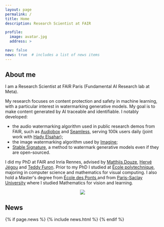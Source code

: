 ```yaml
---
layout: page
permalink: /
title: Home
description: Research Scientist at FAIR

profile:
  image: avatar.jpg
  address: >

nav: false
news: true  # includes a list of news items
---
```


## About me

<div class="row">
  <div class="col-md-8" markdown="1">
  I am a Research Scientist at FAIR Paris (Fundamental AI Research lab at Meta).
  
  My research focuses on content protection and safety in machine learning, with a particular interest in watermarking generative models. My goal is to make content generated by AI traceable and identifiable.
  I notably developed:
  - the audio watermarking algorithm used in public research demos from FAIR, such as [Audiobox](https://audiobox.metademolab.com) and [Seamless](https://seamless.qa.metademolab), serving 100k users daily (joint work with [Hady Elsahar](https://www.hadyelsahar.io/));
  - the image watermarking algorithm used by [Imagine](https://imagine.meta.com/);
  - [Stable Signature](https://ai.meta.com/blog/stable-signature-watermarking-generative-ai/), a method to watermark generative models even if they are open-sourced.

  I did my PhD at FAIR and Inria Rennes, advised by [Matthijs Douze](https://scholar.google.fr/citations?user=0eFZtREAAAAJ&hl=fr), [Hervé Jégou](https://scholar.google.fr/citations?user=1lcY2z4AAAAJ&hl=fr) and [Teddy Furon](https://scholar.google.fr/citations?user=aLUbWzAAAAAJ&hl=fr). 
  Prior to my PhD I studied at [École polytechnique](https://www.polytechnique.edu/en), majoring in computer science and mathematics for visual computing. I also hold a Master's degree from [École des Ponts ](https://www.ecoledesponts.fr/en) and from [Paris-Saclay University](https://www.universite-paris-saclay.fr/en) where I studied Mathematics for vision and learning. 

  <!-- I am really excited in the developement of Artificial Intelligence and of its applications in the fields of every day's life.  -->
  </div>
  <div class="col-md-4 m-auto" style="text-align: center">
    <img class="img-responsive rounded-circle profile" src="assets/img/{{page.profile.image}}">
  </div>
</div>


## News

{% if page.news %}
  {% include news.html %}
{% endif %}

